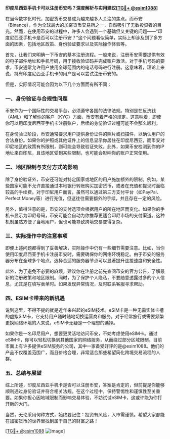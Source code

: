**印度尼西亚手机卡可以注册币安吗？深度解析与实用建议[[TG💪+ @esim1088](https://t.me/s/esim1088)]**

在当今数字化时代，加密货币交易成为越来越多人关注的焦点。而币安（Binance），作为全球最大的加密货币交易所之一，自然吸引了无数投资者的目光。然而，在使用币安的过程中，许多人会遇到一个基础但又关键的问题——“印度尼西亚手机卡是否可以注册币安？”这个问题看似简单，实际上却涉及到了多方面的因素，包括地区政策、身份验证要求以及实际操作体验等。

首先，让我们来明确一下币安的基本注册流程。一般来说，注册币安需要提供有效的电子邮件地址和手机号码，用于接收验证码并完成账户激活。对于手机号码的要求，币安通常允许用户使用全球范围内的电话号码进行注册。这意味着，理论上来说，持有印度尼西亚手机卡的用户是可以尝试注册币安的。

但是，实际情况可能会因为以下几个方面而有所不同：

### **一、身份验证与合规性问题**
币安作为一个国际性的交易平台，必须遵守各国的法律法规。特别是在反洗钱（AML）和了解你的客户（KYC）方面，币安有着严格的规定。这意味着，即使你可以用印度尼西亚手机卡注册账户，后续的身份验证过程可能不会那么顺利。

在身份验证阶段，币安通常要求用户提供身份证件的照片或扫描件，以确认用户的合法身份。如果你的护照或其他证件上的信息显示你居住在印度尼西亚，而币安对印尼地区的政策有所限制，则可能会导致验证失败。此外，如果币安检测到你的IP地址来自印尼，且该地区受到某些限制，也可能会影响你的账户正常使用。

### **二、地区限制与支付方式的影响**
除了身份验证外，币安还可能对特定国家或地区的用户施加额外的限制。例如，某些国家可能不允许直接通过本地银行转账购买加密货币，或者在充值和提现时面临较高的手续费。对于印尼用户而言，虽然可以通过第三方支付平台（如PayPal、Perfect Money等）进行充值，但这往往需要额外的手续，并且存在一定的风险。

另外，值得注意的是，币安的支付选项会根据用户的所在地区而变化。如果你的手机卡显示为印尼号码，币安可能会自动为你推荐更适合印尼市场的支付渠道。这种机制虽然方便了当地用户，但也可能导致跨境交易变得复杂。

### **三、实际操作中的注意事项**
即便上述问题都得到了妥善解决，实际操作中仍有一些细节需要注意。比如，当你使用印度尼西亚手机卡注册币安时，需要确保你的网络环境稳定。由于币安的服务器分布在全球多个地点，选择合适的服务器节点可以显著提升连接速度和安全性。

此外，为了避免不必要的麻烦，建议你在注册之前先查阅币安的官方公告，了解最新的注册政策和地区限制。同时，为了保护个人隐私，不要随意透露过多的个人信息，尤其是在填写表单时。如果发现异常情况，及时联系客服寻求帮助。

### **四、ESIM卡带来的新机遇**
说到这里，不得不提的就是近年来兴起的eSIM技术。eSIM卡是一种无需实体卡槽的虚拟SIM卡，它支持用户随时随地切换运营商和服务。对于经常旅行或需要频繁更换网络环境的人来说，eSIM卡无疑是一个理想的选择。

如果你是一名印尼用户，想要更灵活地访问币安，不妨考虑使用eSIM卡。通过eSIM卡，你可以轻松切换到其他国家的网络服务，从而绕过部分区域限制。目前市面上有许多提供eSIM服务的公司，其中一家备受好评的是@esim1088。他们的产品不仅覆盖范围广，而且价格合理，非常适合那些希望简化跨境交易流程的人群。

### **五、总结与展望**
综上所述，印度尼西亚手机卡是否可以注册币安，答案是肯定的，但前提是你能够顺利通过身份验证并符合相关法规。在这个过程中，保持警惕性和谨慎性至关重要。如果你担心因地域限制而影响交易体验，不妨试试eSIM卡，这或许能为你打开新的大门。

当然，无论采用何种方式，始终要记住：投资有风险，入市需谨慎。希望大家都能在加密货币的世界里找到属于自己的财富之路！

[[TG💪+ @esim1088](https://t.me/s/esim1088) ![Image](https://i.postimg.cc/4NQfJmqS/Snipaste-2025-05-13-00-14-12.png)]